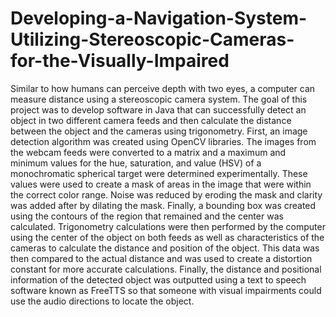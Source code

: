 # Developing-a-Navigation-System-Utilizing-Stereoscopic-Cameras-for-the-Visually-Impaired

Similar to how humans can perceive depth with two eyes, a computer can measure
distance using a stereoscopic camera system. The goal of this project was to develop software in
Java that can successfully detect an object in two different camera feeds and then calculate the
distance between the object and the cameras using trigonometry. First, an image detection
algorithm was created using OpenCV libraries. The images from the webcam feeds were
converted to a matrix and a maximum and minimum values for the hue, saturation, and value
(HSV) of a monochromatic spherical target were determined experimentally. These values were
used to create a mask of areas in the image that were within the correct color range. Noise was
reduced by eroding the mask and clarity was added after by dilating the mask. Finally, a
bounding box was created using the contours of the region that remained and the center was
calculated. Trigonometry calculations were then performed by the computer using the center of
the object on both feeds as well as characteristics of the cameras to calculate the distance and
position of the object. This data was then compared to the actual distance and was used to create
a distortion constant for more accurate calculations. Finally, the distance and positional
information of the detected object was outputted using a text to speech software known as
FreeTTS so that someone with visual impairments could use the audio directions to locate the
object.
